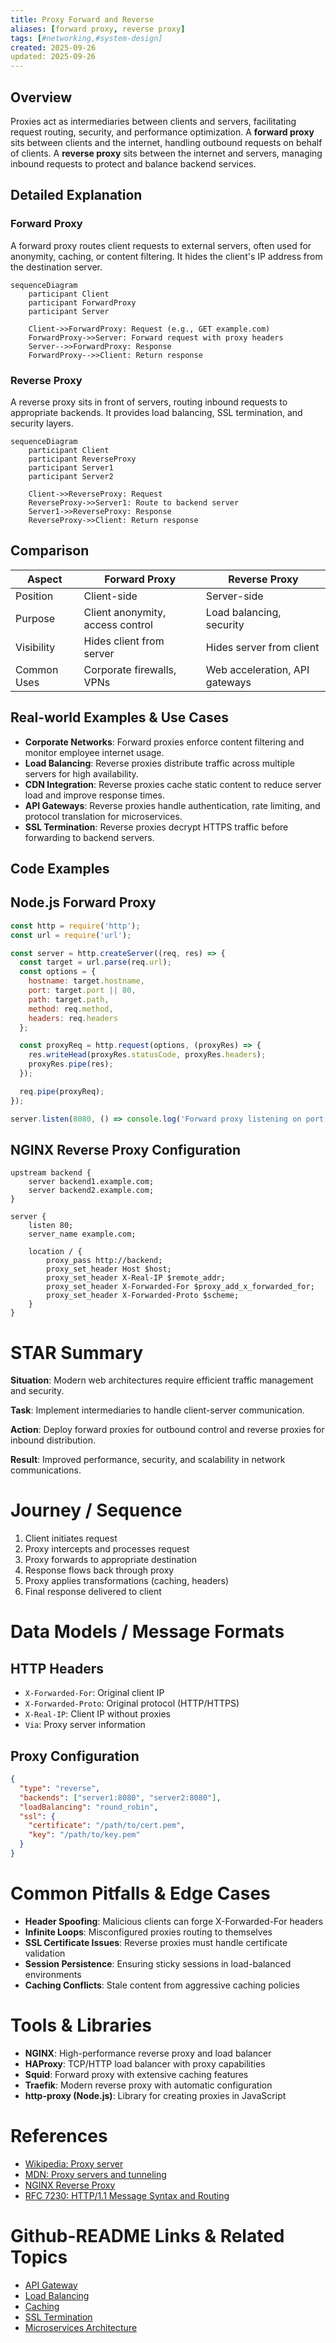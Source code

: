 ```yaml
---
title: Proxy Forward and Reverse
aliases: [forward proxy, reverse proxy]
tags: [#networking,#system-design]
created: 2025-09-26
updated: 2025-09-26
---
```


## Overview

Proxies act as intermediaries between clients and servers, facilitating request routing, security, and performance optimization. A **forward proxy** sits between clients and the internet, handling outbound requests on behalf of clients. A **reverse proxy** sits between the internet and servers, managing inbound requests to protect and balance backend services.

## Detailed Explanation

### Forward Proxy

A forward proxy routes client requests to external servers, often used for anonymity, caching, or content filtering. It hides the client's IP address from the destination server.

```mermaid
sequenceDiagram
    participant Client
    participant ForwardProxy
    participant Server

    Client->>ForwardProxy: Request (e.g., GET example.com)
    ForwardProxy->>Server: Forward request with proxy headers
    Server-->>ForwardProxy: Response
    ForwardProxy-->>Client: Return response
```

### Reverse Proxy

A reverse proxy sits in front of servers, routing inbound requests to appropriate backends. It provides load balancing, SSL termination, and security layers.

```mermaid
sequenceDiagram
    participant Client
    participant ReverseProxy
    participant Server1
    participant Server2

    Client->>ReverseProxy: Request
    ReverseProxy->>Server1: Route to backend server
    Server1->>ReverseProxy: Response
    ReverseProxy->>Client: Return response
```

## Comparison

| Aspect | Forward Proxy | Reverse Proxy |
|--------|---------------|---------------|
| Position | Client-side | Server-side |
| Purpose | Client anonymity, access control | Load balancing, security |
| Visibility | Hides client from server | Hides server from client |
| Common Uses | Corporate firewalls, VPNs | Web acceleration, API gateways |

## Real-world Examples & Use Cases

- **Corporate Networks**: Forward proxies enforce content filtering and monitor employee internet usage.
- **Load Balancing**: Reverse proxies distribute traffic across multiple servers for high availability.
- **CDN Integration**: Reverse proxies cache static content to reduce server load and improve response times.
- **API Gateways**: Reverse proxies handle authentication, rate limiting, and protocol translation for microservices.
- **SSL Termination**: Reverse proxies decrypt HTTPS traffic before forwarding to backend servers.

## Code Examples

## Node.js Forward Proxy

```javascript
const http = require('http');
const url = require('url');

const server = http.createServer((req, res) => {
  const target = url.parse(req.url);
  const options = {
    hostname: target.hostname,
    port: target.port || 80,
    path: target.path,
    method: req.method,
    headers: req.headers
  };

  const proxyReq = http.request(options, (proxyRes) => {
    res.writeHead(proxyRes.statusCode, proxyRes.headers);
    proxyRes.pipe(res);
  });

  req.pipe(proxyReq);
});

server.listen(8080, () => console.log('Forward proxy listening on port 8080'));
```

## NGINX Reverse Proxy Configuration

```nginx
upstream backend {
    server backend1.example.com;
    server backend2.example.com;
}

server {
    listen 80;
    server_name example.com;

    location / {
        proxy_pass http://backend;
        proxy_set_header Host $host;
        proxy_set_header X-Real-IP $remote_addr;
        proxy_set_header X-Forwarded-For $proxy_add_x_forwarded_for;
        proxy_set_header X-Forwarded-Proto $scheme;
    }
}
```

# STAR Summary

**Situation**: Modern web architectures require efficient traffic management and security.

**Task**: Implement intermediaries to handle client-server communication.

**Action**: Deploy forward proxies for outbound control and reverse proxies for inbound distribution.

**Result**: Improved performance, security, and scalability in network communications.

# Journey / Sequence

1. Client initiates request
2. Proxy intercepts and processes request
3. Proxy forwards to appropriate destination
4. Response flows back through proxy
5. Proxy applies transformations (caching, headers)
6. Final response delivered to client

# Data Models / Message Formats

## HTTP Headers

- `X-Forwarded-For`: Original client IP
- `X-Forwarded-Proto`: Original protocol (HTTP/HTTPS)
- `X-Real-IP`: Client IP without proxies
- `Via`: Proxy server information

## Proxy Configuration

```json
{
  "type": "reverse",
  "backends": ["server1:8080", "server2:8080"],
  "loadBalancing": "round_robin",
  "ssl": {
    "certificate": "/path/to/cert.pem",
    "key": "/path/to/key.pem"
  }
}
```

# Common Pitfalls & Edge Cases

- **Header Spoofing**: Malicious clients can forge X-Forwarded-For headers
- **Infinite Loops**: Misconfigured proxies routing to themselves
- **SSL Certificate Issues**: Reverse proxies must handle certificate validation
- **Session Persistence**: Ensuring sticky sessions in load-balanced environments
- **Caching Conflicts**: Stale content from aggressive caching policies

# Tools & Libraries

- **NGINX**: High-performance reverse proxy and load balancer
- **HAProxy**: TCP/HTTP load balancer with proxy capabilities
- **Squid**: Forward proxy with extensive caching features
- **Traefik**: Modern reverse proxy with automatic configuration
- **http-proxy (Node.js)**: Library for creating proxies in JavaScript

# References

- [Wikipedia: Proxy server](https://en.wikipedia.org/wiki/Proxy_server)
- [MDN: Proxy servers and tunneling](https://developer.mozilla.org/en-US/docs/Web/HTTP/Proxy_servers_and_tunneling)
- [NGINX Reverse Proxy](https://docs.nginx.com/nginx/admin-guide/web-server/reverse-proxy/)
- [RFC 7230: HTTP/1.1 Message Syntax and Routing](https://datatracker.ietf.org/doc/html/rfc7230)

# Github-README Links & Related Topics

- [API Gateway](../api-gateway/)
- [Load Balancing](../load-balancing/)
- [Caching](../caching/)
- [SSL Termination](../ssl-termination/)
- [Microservices Architecture](../microservices/)